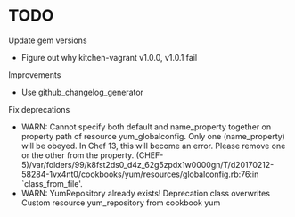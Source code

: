 # TODO

Update gem versions

  - Figure out why kitchen-vagrant v1.0.0, v1.0.1 fail

Improvements

  - Use github_changelog_generator

Fix deprecations

  - WARN: Cannot specify both default and name_property together on property path of resource yum_globalconfig. Only one (name_property) will be obeyed. In Chef 13, this will become an error. Please remove one or the other from the property. (CHEF-5)/var/folders/99/k8fst2ds0_d4z_62g5zpdx1w0000gn/T/d20170212-58284-1vx4nt0/cookbooks/yum/resources/globalconfig.rb:76:in `class_from_file'.
  - WARN: YumRepository already exists!  Deprecation class overwrites Custom resource yum_repository from cookbook yum
